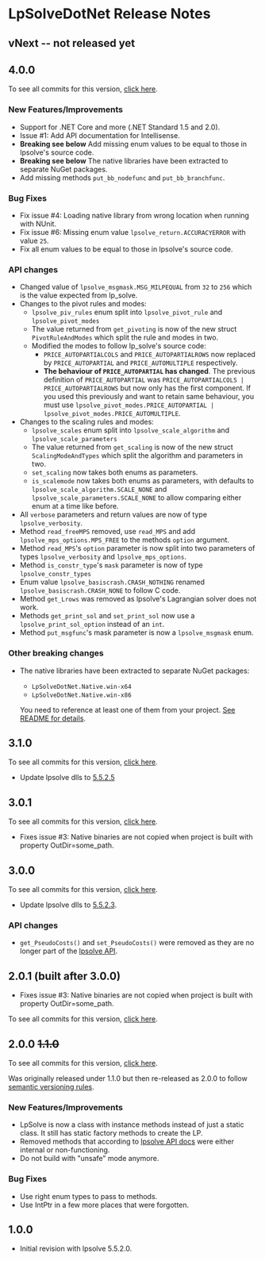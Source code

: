 # LpSolveDotNet Release Notes

## vNext -- not released yet

## 4.0.0

To see all commits for this version, [click here](https://github.com/MarcelGosselin/LpSolveDotNet/compare/v3.1.0...v4.0.0).

### New Features/Improvements
* Support for .NET Core and more (.NET Standard 1.5 and 2.0).
* Issue #1: Add API documentation for Intellisense.
* **Breaking see below** Add missing enum values to be equal to those in lpsolve's source code.
* **Breaking see below** The native libraries have been extracted to separate NuGet packages.
* Add missing methods `put_bb_nodefunc` and `put_bb_branchfunc`.

### Bug Fixes
* Fix issue #4: Loading native library from wrong location when running with NUnit.
* Fix issue #6: Missing enum value `lpsolve_return.ACCURACYERROR` with value `25`.
* Fix all enum values to be equal to those in lpsolve's source code.

### API changes
* Changed value of `lpsolve_msgmask.MSG_MILPEQUAL` from `32` to `256` which is the value expected from lp_solve.
* Changes to the pivot rules and modes:
  * `lpsolve_piv_rules` enum split into `lpsolve_pivot_rule` and `lpsolve_pivot_modes`
  * The value returned from `get_pivoting` is now of the new struct `PivotRuleAndModes` which split the rule and modes in two.
  * Modified the modes to follow lp_solve's source code:
    * `PRICE_AUTOPARTIALCOLS` and `PRICE_AUTOPARTIALROWS` now replaced by `PRICE_AUTOPARTIAL` and  `PRICE_AUTOMULTIPLE` respectively.
    * **The behaviour of `PRICE_AUTOPARTIAL` has changed**. The previous definition of `PRICE_AUTOPARTIAL` was `PRICE_AUTOPARTIALCOLS | PRICE_AUTOPARTIALROWS` but now only has the first component.  If you used this previously and want to retain same behaviour, you must use `lpsolve_pivot_modes.PRICE_AUTOPARTIAL | lpsolve_pivot_modes.PRICE_AUTOMULTIPLE`.
* Changes to the scaling rules and modes:
  * `lpsolve_scales` enum split into `lpsolve_scale_algorithm` and `lpsolve_scale_parameters`
  * The value returned from `get_scaling` is now of the new struct `ScalingModeAndTypes` which split the algorithm and parameters in two.
  * `set_scaling` now takes both enums as parameters.
  * `is_scalemode` now takes both enums as parameters, with defaults to `lpsolve_scale_algorithm.SCALE_NONE` and `lpsolve_scale_parameters.SCALE_NONE` to allow comparing either enum at a time like before.
* All `verbose` parameters and return values are now of type `lpsolve_verbosity`.
* Method `read_freeMPS` removed, use `read_MPS` and add `lpsolve_mps_options.MPS_FREE` to the methods `option` argument.
* Method `read_MPS`'s `option` parameter is now split into two parameters of types `lpsolve_verbosity` and `lpsolve_mps_options`.
* Method `is_constr_type`'s `mask` parameter is now of type `lpsolve_constr_types`
* Enum value `lpsolve_basiscrash.CRASH_NOTHING` renamed `lpsolve_basiscrash.CRASH_NONE` to follow C code.
* Method `get_Lrows` was removed as lpsolve's Lagrangian solver does not work.
* Methods `get_print_sol` and `set_print_sol` now use a `lpsolve_print_sol_option` instead of an `int`.
* Method `put_msgfunc`'s mask parameter is now a `lpsolve_msgmask` enum.

### Other breaking changes
* The native libraries have been extracted to separate NuGet packages:
   * `LpSolveDotNet.Native.win-x64`
   * `LpSolveDotNet.Native.win-x86`

  You need to reference at least one of them from your project. [See README for details](./README).

## 3.1.0

To see all commits for this version, [click here](https://github.com/MarcelGosselin/LpSolveDotNet/compare/v3.0.1...v3.1.0).

* Update lpsolve dlls to [5.5.2.5](http://lp-solve.2324885.n4.nabble.com/lpsolve-version-5-5-2-5-released-td10331.html)

## 3.0.1

To see all commits for this version, [click here](https://github.com/MarcelGosselin/LpSolveDotNet/compare/v3.0.0...v3.0.1).

* Fixes issue #3: Native binaries are not copied when project is built with property OutDir=some_path.

## 3.0.0

To see all commits for this version, [click here](https://github.com/MarcelGosselin/LpSolveDotNet/compare/v2.0.0...v3.0.0).

* Update lpsolve dlls to [5.5.2.3](http://lp-solve.2324885.n4.nabble.com/lpsolve-5-5-2-3-released-tt10210.html).

### API changes

* `get_PseudoCosts()` and `set_PseudoCosts()`  were removed as they are no longer part of the [lpsolve API](http://lpsolve.sourceforge.net/5.5/).

## 2.0.1 (built after 3.0.0)

* Fixes issue #3: Native binaries are not copied when project is built with property OutDir=some_path.

To see all commits for this version, [click here](https://github.com/MarcelGosselin/LpSolveDotNet/compare/v2.0.0...v2.0.1).

##  2.0.0 ~~1.1.0~~

To see all commits for this version, [click here](https://github.com/MarcelGosselin/LpSolveDotNet/compare/v1.0.0...v2.0.0).

Was originally released under 1.1.0 but then re-released as 2.0.0 to follow [semantic versioning rules](http://semver.org/).

### New Features/Improvements

* LpSolve is now a class with instance methods instead of just a static class. It still has static factory methods to create the LP.
* Removed methods that according to [lpsolve API docs](http://lpsolve.sourceforge.net/5.5/) were either internal or non-functioning.
* Do not build with "unsafe" mode anymore.

### Bug Fixes

* Use right enum types to pass to methods.
* Use IntPtr in a few more places that were forgotten.

## 1.0.0

* Initial revision with lpsolve 5.5.2.0.